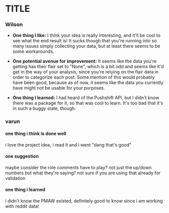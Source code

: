 # TITLE


### Wilson

- **One thing I like:** I think your idea is really interesting, and it'll be cool to see what the end result is! It sucks though that you're running into so many issues simply collecting your data, but at least there seems to be some workarounds.

- **One potential avenue for improvement:** It seems like the data you're getting has their flair set to "None", which is a bit odd and seems like it'd get in the way of your analysis, since you're relying on the flair data in order to categorize each post. Some mention of this would probably have been good, because as of now, it seems like the data you currently have might not be usable for your purposes.

- **One thing I learned:** I had heard of the Pushshift API, but I didn't know there was a package for it, so that was cool to learn. It's too bad that it's in such a buggy state, though.


### varun

#### one thing i think is done well
i love the project idea, i read it and i went "dang that's good"

#### one suggestion
maybe consider the role comments have to play? not just the up/down numbers but what they're saying? not sure if you are using that already for validation

#### one thing i learned
i didn't know the PMAW existed, definitely good to know since i am working with reddit data!
